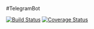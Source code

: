 #TelegramBot

[![Build Status](https://travis-ci.org/Admin-149/TelegramBot.svg?branch=master)](https://travis-ci.org/Admin-149/TelegramBot.svg?branch=master)
[![Coverage Status](https://coveralls.io/repos/github/Admin-149/TelegramBot/badge.svg?branch=master)](https://coveralls.io/github/Admin-149/TelegramBot?branch=master)
